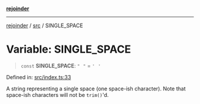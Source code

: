 [**rejoinder**](../../README.md)

***

[rejoinder](../../README.md) / [src](../README.md) / SINGLE\_SPACE

# Variable: SINGLE\_SPACE

> `const` **SINGLE\_SPACE**: `"⠀"` = `'⠀'`

Defined in: [src/index.ts:33](https://github.com/Xunnamius/rejoinder/blob/03e489ef814eb76375bd7c5b909232208414323d/src/index.ts#L33)

A string representing a single space (one space-ish character). Note that
space-ish characters will not be `trim()`'d.
